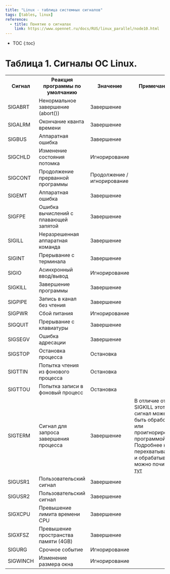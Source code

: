 ```yaml
---
title: "Linux - таблица системных сигналов"
tags: [tables, linux]
reference:
  - title: Понятие о сигналах
    link: https://www.opennet.ru/docs/RUS/linux_parallel/node10.html
---
```


* TOC 
{:toc}

# Таблица 1. Сигналы ОС Linux.

<table>
    <tr>
        <th>Сигнал</th>
        <th>Реакция программы по умолчанию</th>
        <th>Значение</th>
        <th>Примечание</th>
    </tr>
    <tr>
        <td>SIGABRT</td>
        <td>Ненормальное завершение (abort())</td>
        <td>Завершение</td>
        <td></td>
    </tr>
    <tr>
        <td>SIGALRM</td>
        <td>Окончание кванта времени</td>
        <td>Завершение</td>
        <td></td>
    </tr>
    <tr>
        <td>SIGBUS</td>
        <td>Аппаратная ошибка</td>
        <td>Завершение</td>
        <td></td>
    </tr>
    <tr>
        <td>SIGCHLD</td>
        <td>Изменение состояния потомка</td>
        <td>Игнорирование</td>
        <td></td>
    </tr>
    <tr>
        <td>SIGCONT</td>
        <td>Продолжение прерванной программы</td>
        <td>Продолжение / игнорирование</td>
        <td></td>
    </tr>
    <tr>
        <td>SIGEMT</td>
        <td>Аппаратная ошибка</td>
        <td>Завершение</td>
        <td></td>
    </tr>
    <tr>
        <td>SIGFPE</td>
        <td>Ошибка вычислений с плавающей запятой</td>
        <td>Завершение</td>
        <td></td>
    </tr>
    <tr>
        <td>SIGILL</td>
        <td>Неразрешенная аппаратная команда</td>
        <td>Завершение</td>
        <td></td>
    </tr>
    <tr>
        <td>SIGINT</td>
        <td>Прерывание с терминала</td>
        <td>Завершение</td>
        <td></td>
    </tr>
    <tr>
        <td>SIGIO</td>
        <td>Асинхронный ввод/вывод</td>
        <td>Игнорирование</td>
        <td></td>
    </tr>
    <tr>
        <td>SIGKILL</td>
        <td>Завершение программы</td>
        <td>Завершение</td>
        <td></td>
    </tr>
    <tr>
        <td>SIGPIPE</td>
        <td>Запись в канал без чтения</td>
        <td>Завершение</td>
        <td></td>
    </tr>
    <tr>
        <td>SIGPWR</td>
        <td>Сбой питания</td>
        <td>Игнорирование</td>
        <td></td>
    </tr>
        <tr>
        <td>SIGQUIT</td>
        <td>Прерывание с клавиатуры</td>
        <td>Завершение</td>
        <td></td>
    </tr>
    <tr>
        <td>SIGSEGV</td>
        <td>Ошибка адресации</td>
        <td>Завершение</td>
        <td></td>
    </tr>
    <tr>
        <td>SIGSTOP</td>
        <td>Остановка процесса</td>
        <td>Остановка</td>
        <td></td>
    </tr>
    <tr>
        <td>SIGTTIN</td>
        <td>Попытка чтения из фонового процесса</td>
        <td>Остановка</td>
        <td></td>
    </tr>
    <tr>
        <td>SIGTTOU</td>
        <td>Попытка записи в фоновый процесс</td>
        <td>Остановка</td>
        <td></td>
    </tr>
    <tr>
        <td>SIGTERM</td>
        <td>Cигнал для запроса завершения процесса</td>
        <td>Завершение</td>
        <td>В отличие от SIGKILL этот сигнал может быть обработан или проигнорирован программой. Подробнее как перехватывать и обрабатывать можно почитать <a href="/2018/04/29/perl-signals.html#SIGTERM">тут</a></td>
    </tr>
    <tr>
        <td>SIGUSR1</td>
        <td>Пользовательский сигнал</td>
        <td>Завершение</td>
        <td></td>
    </tr>
    <tr>
        <td>SIGUSR2</td>
        <td>Пользовательский сигнал</td>
        <td>Завершение</td>
        <td></td>
    </tr>
    <tr>
        <td>SIGXCPU</td>
        <td>Превышение лимита времени CPU</td>
        <td>Завершение</td>
        <td></td>
    </tr>
    <tr>
        <td>SIGXFSZ</td>
        <td>Превышение пространства памяти (4GB)</td>
        <td>Завершение</td>
        <td></td>
    </tr>
    <tr>
        <td>SIGURG</td>
        <td>Срочное событие</td>
        <td>Игнорирование</td>
        <td></td>
    </tr>
    <tr>
        <td>SIGWINCH</td>
        <td>Изменение размера окна</td>
        <td>Игнорирование</td>
        <td></td>
    </tr>
</table>
